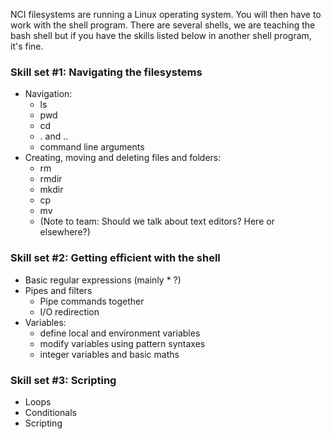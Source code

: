 NCI filesystems are running a Linux operating system. You will then have to work with the shell program. 
There are several shells, we are teaching the bash shell but if you have the skills listed below in another shell program, it's fine.

### Skill set #1: Navigating the filesystems
 * Navigation:
    * ls
    * pwd
    * cd
    * . and ..
    * command line arguments
 * Creating, moving and deleting files and folders:
    * rm
    * rmdir
    * mkdir
    * cp
    * mv
    * (Note to team: Should we talk about text editors? Here or elsewhere?)

### Skill set #2: Getting efficient with the shell
 * Basic regular expressions  (mainly * ?)
 * Pipes and filters
    * Pipe commands together
    * I/O redirection
 * Variables:
    * define local and environment variables
    * modify variables using pattern syntaxes
    * integer variables and basic maths

### Skill set #3: Scripting
 * Loops
 * Conditionals
 * Scripting
